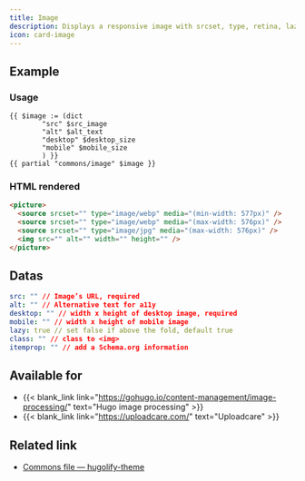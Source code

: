 ```yaml
---
title: Image
description: Displays a responsive image with srcset, type, retina, lazy loading…
icon: card-image
---
```

## Example

### Usage

```go-html-template
{{ $image := (dict
        "src" $src_image
        "alt" $alt_text
        "desktop" $desktop_size
        "mobile" $mobile_size
        ) }}
{{ partial "commons/image" $image }}
```

### HTML rendered

```html
<picture>
  <source srcset="" type="image/webp" media="(min-width: 577px)" />
  <source srcset="" type="image/webp" media="(max-width: 576px)" />
  <source srcset="" type="image/jpg" media="(max-width: 576px)" />
  <img src="" alt="" width="" height="" />
</picture>
```

## Datas

```yml
src: "" // Image’s URL, required
alt: "" // Alternative text for a11y
desktop: "" // width x height of desktop image, required
mobile: "" // width x height of mobile image
lazy: true // set false if above the fold, default true
class: "" // class to <img>
itemprop: "" // add a Schema.org information
```

## Available for

- {{< blank_link link="https://gohugo.io/content-management/image-processing/" text="Hugo image processing" >}}
- {{< blank_link link="https://uploadcare.com/" text="Uploadcare" >}}


## Related link

- [Commons file — hugolify-theme](https://github.com/Hugolify/hugolify-theme/blob/main/layouts/partials/commons/image.html)
